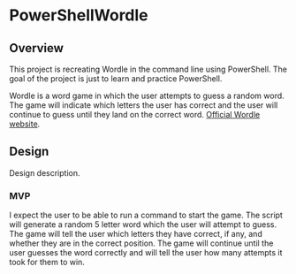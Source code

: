 # PowerShellWordle

## Overview

This project is recreating Wordle in the command line using PowerShell. The goal of the project is just to learn and practice PowerShell.

Wordle is a word game in which the user attempts to guess a random word. The game will indicate which letters the user has correct and the user will continue to guess until they land on the correct word. [Official Wordle website](https://www.nytimes.com/games/wordle/index.html).

## Design

Design description.

### MVP

I expect the user to be able to run a command to start the game. The script will generate a random 5 letter word which the user will attempt to guess. The game will tell the user which letters they have correct, if any, and whether they are in the correct position. The game will continue until the user guesses the word correctly and will tell the user how many attempts it took for them to win.
